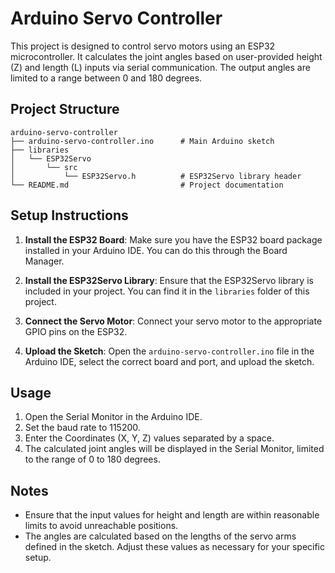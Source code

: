# Arduino Servo Controller

This project is designed to control servo motors using an ESP32 microcontroller. It calculates the joint angles based on user-provided height (Z) and length (L) inputs via serial communication. The output angles are limited to a range between 0 and 180 degrees.

## Project Structure

```
arduino-servo-controller
├── arduino-servo-controller.ino      # Main Arduino sketch
├── libraries
│   └── ESP32Servo
│       └── src
│           └── ESP32Servo.h          # ESP32Servo library header
└── README.md                         # Project documentation
```

## Setup Instructions

1. **Install the ESP32 Board**: Make sure you have the ESP32 board package installed in your Arduino IDE. You can do this through the Board Manager.

2. **Install the ESP32Servo Library**: Ensure that the ESP32Servo library is included in your project. You can find it in the `libraries` folder of this project.

3. **Connect the Servo Motor**: Connect your servo motor to the appropriate GPIO pins on the ESP32.

4. **Upload the Sketch**: Open the `arduino-servo-controller.ino` file in the Arduino IDE, select the correct board and port, and upload the sketch.

## Usage

1. Open the Serial Monitor in the Arduino IDE.
2. Set the baud rate to 115200.
3. Enter the Coordinates (X, Y, Z) values separated by a space.
4. The calculated joint angles will be displayed in the Serial Monitor, limited to the range of 0 to 180 degrees.

## Notes

- Ensure that the input values for height and length are within reasonable limits to avoid unreachable positions.
- The angles are calculated based on the lengths of the servo arms defined in the sketch. Adjust these values as necessary for your specific setup.
